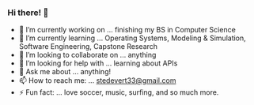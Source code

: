 ### Hi there! 👋

- 🔭 I’m currently working on ... finishing my BS in Computer Science
- 🌱 I’m currently learning ... Operating Systems, Modeling & Simulation, Software Engineering, Capstone Research
- 👯 I’m looking to collaborate on ... anything
- 🤔 I’m looking for help with ... learning about APIs
- 💬 Ask me about ... anything!
- 📫 How to reach me: ... stedevert33@gmail.com
- ⚡ Fun fact: ... love soccer, music, surfing, and so much more. 

